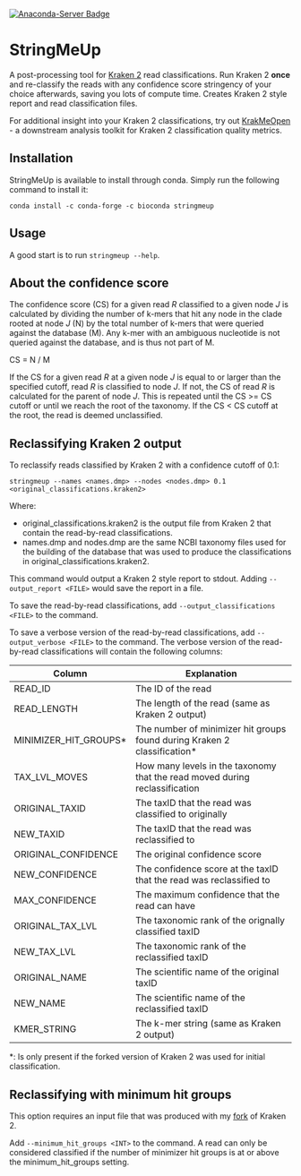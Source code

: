 [![Anaconda-Server Badge](https://anaconda.org/bioconda/stringmeup/badges/installer/conda.svg)](https://conda.anaconda.org/bioconda)

# StringMeUp

A post-processing tool for [Kraken 2] read classifications. Run Kraken 2 **once** and re-classify the reads with any confidence score stringency of your choice afterwards, saving you lots of compute time. Creates Kraken 2 style report and read classification files.

For additional insight into your Kraken 2 classifications, try out [KrakMeOpen] - a downstream analysis toolkit for Kraken 2 classification quality metrics.

## Installation

StringMeUp is available to install through conda. Simply run the following command to install it:

`conda install -c conda-forge -c bioconda stringmeup`

## Usage

A good start is to run `stringmeup --help`.

## About the confidence score

The confidence score (CS) for a given read _R_ classified to a given node _J_ is calculated by dividing the number of k-mers that hit any node in the clade rooted at node _J_ (N) by the total number of k-mers that were queried against the database (M). Any k-mer with an ambiguous nucleotide is not queried against the database, and is thus not part of M.

CS = N / M

If the CS for a given read _R_ at a given node _J_ is equal to or larger than the specified cutoff, read _R_ is classified to node _J_. If not, the CS of read _R_ is calculated for the parent of node _J_. This is repeated until the CS >= CS cutoff or until we reach the root of the taxonomy. If the CS < CS cutoff at the root, the read is deemed unclassified.

## Reclassifying Kraken 2 output

To reclassify reads classified by Kraken 2 with a confidence cutoff of 0.1:

`stringmeup --names <names.dmp> --nodes <nodes.dmp> 0.1 <original_classifications.kraken2>`

Where:
* original_classifications.kraken2 is the output file from Kraken 2 that contain the read-by-read classifications.
* names.dmp and nodes.dmp are the same NCBI taxonomy files used for the building of the database that was used to produce the classifications in original_classifications.kraken2.

This command would output a Kraken 2 style report to stdout. Adding `--output_report <FILE>` would save the report in a file.

To save the read-by-read classifications, add `--output_classifications <FILE>` to the command.

To save a verbose version of the read-by-read classifications, add `--output_verbose <FILE>` to the command. The verbose version of the read-by-read classifications will contain the following columns:

| Column | Explanation |
|--------|-------------|
| READ_ID | The ID of the read |
| READ_LENGTH | The length of the read (same as Kraken 2 output) |
| MINIMIZER_HIT_GROUPS* | The number of minimizer hit groups found during Kraken 2 classification* |
| TAX_LVL_MOVES | How many levels in the taxonomy that the read moved during reclassification |
| ORIGINAL_TAXID | The taxID that the read was classified to originally |
| NEW_TAXID | The taxID that the read was reclassified to |
| ORIGINAL_CONFIDENCE | The original confidence score |
| NEW_CONFIDENCE | The confidence score at the taxID that the read was reclassified to |
| MAX_CONFIDENCE | The maximum confidence that the read can have |
| ORIGINAL_TAX_LVL | The taxonomic rank of the orignally classified taxID |
| NEW_TAX_LVL | The taxonomic rank of the reclassified taxID |
| ORIGINAL_NAME | The scientific name of the original taxID |
| NEW_NAME | The scientific name of the reclassified taxID |
| KMER_STRING | The k-mer string (same as Kraken 2 output) |

*: Is only present if the forked version of Kraken 2 was used for initial classification.

## Reclassifying with minimum hit groups

This option requires an input file that was produced with my [fork] of Kraken 2.

Add `--minimum_hit_groups <INT>` to the command. A read can only be considered classified if the number of minimizer hit groups is at or above the minimum_hit_groups setting.

[Kraken 2]: https://github.com/DerrickWood/kraken2
[KrakMeOpen]: https://github.com/danisven/KrakMeOpen
[fork]: https://github.com/danisven/kraken2
